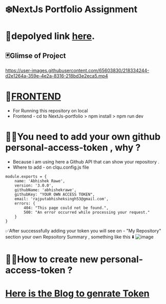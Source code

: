 


# ❄️NextJs Portfolio Assignment

# 📌depolyed link  [here](https://next-js-portfolio-blond-nu.vercel.app/).

## 🃏Glimse of Project
https://user-images.githubusercontent.com/65603830/218334244-d2e1264a-359e-4e2a-8316-218bd3e2eca5.mp4

# 🔽[FRONTEND](https://github.com/abhishekrawe/NextJs-portfolio)

- For Running this repository on local 
- Frontend - cd to NextJs-portfolio > npm install > npm run dev

# 🙅‍♂️You need to add your own github personal-access-token , why ?
- Because i am using here a Github API that can show your repository .
- Where to add - on clqu.config.js file 
```
module.exports = {
    name: 'Abhishek Rawe',
    version: '3.0.0',
    githubName: 'abhishekrawe',
    githubKey: "YOUR OWN ACCESS TOKEN",
    email: 'rajputabhisheksingh53@gmail.com',
    errors: {
        404: "This page could not be found.",
        500: "An error occurred while processing your request."
    }
} 

```

✅After successsfully adding your token you will see on -
"My Repository" section your own Repsoitory Summary , something like this ⬇️
![image](https://user-images.githubusercontent.com/65603830/218333529-c7841bf5-ff9f-4996-8a8b-14cc86bace03.png)

# 🙋‍♂️How to create new personal-access-token ?

# [Here is the Blog to genrate Token](https://docs.github.com/en/enterprise-server@3.4/authentication/keeping-your-account-and-data-secure/creating-a-personal-access-token)


